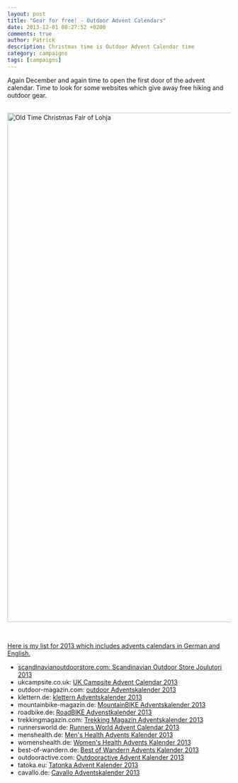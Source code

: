 ```yaml
---
layout: post
title: "Gear for free! - Outdoor Advent Calendars"
date: 2013-12-01 08:27:52 +0200
comments: true
author: Patrick
description: Christmas time is Outdoor Advent Calendar time
category: campaigns
tags: [campaigns]
---
```

Again December and again time to open the first door of the advent calendar. Time to look for some websites which give away free hiking and outdoor gear. <br><br>

<a href="http://www.flickr.com/photos/90204224@N07/8198008360"><img src="http://farm9.staticflickr.com/8070/8198008360_ececd25d8e_c.jpg" width="1150" alt="Old Time Christmas Fair of Lohja">
<!--more--><br>

Here is my list for 2013 which includes advents calendars in German and English.

*  scandinavianoutdoorstore.com: <a href="http://www.scandinavianoutdoorstore.com/joulutori/" target="_blank">Scandinavian Outdoor Store Joulutori 2013</a>
* ukcampsite.co.uk: <a href="http://www.ukcampsite.co.uk/advent/" target="_blank">UK Campsite Advent Calendar 2013</a>
*  outdoor-magazin.com: <a href="http://www.outdoor-magazin.com/advent.370588.3.htm#" target="_blank">outdoor Adventskalender 2013</a>
*  klettern.de: <a href="http://www.klettern.de/news/adventskalender.370590.5.htm" target="_blank">klettern Adventskalender 2013</a>
*  mountainbike-magazin.de: <a href="http://www.mountainbike-magazin.de/advent.370589.2.htm#" target="_blank">MountainBIKE Adventskalender 2013</a>
*  roadbike.de: <a href="http://www.roadbike.de/advent.370547.9.htm" target="_blank">RoadBIKE Advenstkalender 2013</a>
* trekkingmagazin.com: <a href="http://www.trekkingmagazin.com/" target="_blank">Trekking Magazin Adventskalender 2013</a>
* runnersworld.de: <a href="http://www.runnersworld.de/community/adventskalender-2013.280852.htm" target="_blank">Runners World Advent Calendar 2013</a>
* menshealth.de: <a href="http://www.menshealth.de/life/lifestyle/24-starke-gewinne-warten-hier-auf-sie.138987.htm" target="_blank">Men&#39;s Health Advents Kalender 2013</a>
* womenshealth.de: <a href="http://www.womenshealth.de/life/lebensart/einfach-klicken-und-mitmachen.3496.htm" target="_blank">Women&#39;s Health Advents Kalender 2013</a> 
* best-of-wandern.de: <a href="http://www.best-of-wandern.de/index.php/aktionen/adventskalender" target="_blank">Best of Wandern Advents Kalender 2013</a>
* outdooractive.com: <a href="http://blog.outdooractive.com/de/2013/11/28/der-outdooractive-com-adventskalender-%E2%80%93-mitmachen-und-gewinnen/" target="_blank">Outdooractive Advent Kalender 2013</a>
* tatoka.eu: <a href="http://adventskalender.tatonka.eu/" target="_blank">Tatonka Advent Kalender 2013</a>
* cavallo.de: <a href="http://www.cavallo.de/advent.370591.233219.htm?odckampagne=adv13-hbg" target="_blank">Cavallo Adventskalender 2013</a>
